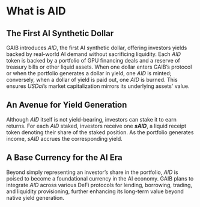 # What is AID

## **The First AI Synthetic Dollar**

GAIB introduces _AID_, the first AI synthetic dollar, offering investors yields backed by real-world AI demand without sacrificing liquidity. Each _AID_ token is backed by a portfolio of GPU financing deals and a reserve of treasury bills or other liquid assets. When one dollar enters GAIB’s protocol or when the portfolio generates a dollar in yield, one _AID_ is minted; conversely, when a dollar of yield is paid out, one _AID_ is burned. This ensures _USDai_’s market capitalization mirrors its underlying assets' value.

## **An Avenue for Yield Generation**

Although _AID_ itself is not yield-bearing, investors can stake it to earn returns. For each _AID_ staked, investors receive one _**sAID**_, a liquid receipt token denoting their share of the staked position. As the portfolio generates income, _sAID_ accrues the corresponding yield.

## **A Base Currency for the AI Era**

Beyond simply representing an investor’s share in the portfolio, _AID_ is poised to become a foundational currency in the AI economy. GAIB plans to integrate _AID_ across various DeFi protocols for lending, borrowing, trading, and liquidity provisioning, further enhancing its long-term value beyond native yield generation.
